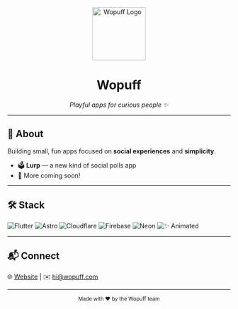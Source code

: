 <div align="center">
  <img src="https://wopuff.com/icons/icon-192x192-transparent.png" width="120" alt="Wopuff Logo"/>

  # Wopuff
  *Playful apps for curious people ✨*
</div>

---

## 🌱 About
Building small, fun apps focused on **social experiences** and **simplicity**.  

- 🗳️ **Lurp** — a new kind of social polls app    
- 💬 More coming soon!

---

## 🛠️ Stack
![Flutter](https://img.shields.io/badge/Flutter-02569B?logo=flutter&logoColor=white)
![Astro](https://img.shields.io/badge/Astro-FF5A5F?logo=astro&logoColor=white)
![Cloudflare](https://img.shields.io/badge/Cloudflare-F38020?logo=cloudflare&logoColor=white)
![Firebase](https://img.shields.io/badge/Firebase-FFCA28?logo=firebase&logoColor=black)
![Neon](https://img.shields.io/badge/Neon-0093DD?logo=postgresql&logoColor=white)
![✨ Animated](https://img.shields.io/badge/✨-fun-blue?style=for-the-badge&logo=github&logoColor=white&animation=glitch)

---

## 📬 Connect
🌐 [Website](https://wopuff.com) | ✉️ [hi@wopuff.com](mailto:hi@wopuff.com)

---

<div align="center">
  <sub>Made with ❤️ by the Wopuff team</sub>
</div>
